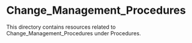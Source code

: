 # Change_Management_Procedures
This directory contains resources related to Change_Management_Procedures under Procedures.
